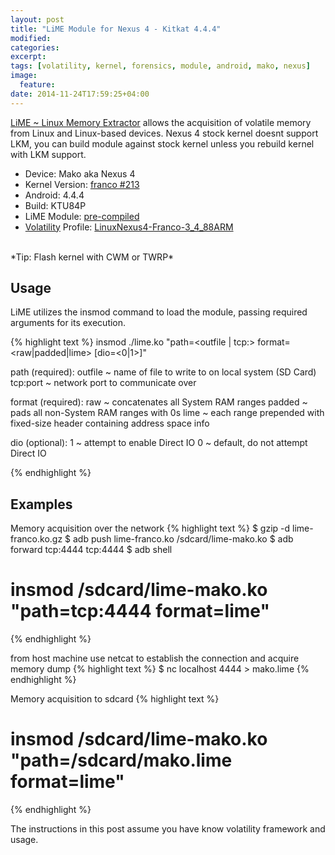 ```yaml
---
layout: post
title: "LiME Module for Nexus 4 - Kitkat 4.4.4"
modified:
categories:
excerpt:
tags: [volatility, kernel, forensics, module, android, mako, nexus]
image:
  feature:
date: 2014-11-24T17:59:25+04:00
---
```


[LiME ~ Linux Memory Extractor](https://github.com/504ensicsLabs/LiME) allows the acquisition of volatile memory from Linux and Linux-based devices.
Nexus 4 stock kernel doesnt support LKM, you can build module against stock kernel unless you rebuild kernel with LKM support.

* Device: Mako aka Nexus 4
* Kernel Version: [franco #213](http://franciscofranco.minooch.com/Nexus4/4.4/zips/franco.Kernel-nightly-r213.zip)
* Android: 4.4.4 
* Build: KTU84P 
* LiME Module: [pre-compiled](https://github.com/jahil/jahil.github.io/raw/master/_site/lime-module-for-nexus-4-kitkat-4-4-4/lime-franco.ko.gz)
* [Volatility](http://volatilityfoundation.org) Profile: [LinuxNexus4-Franco-3_4_88ARM](https://github.com/jahil/profiles/raw/master/Linux/Android/Nexus4/Nexus4-Franco-3.4.88.zip)

<br>
*Tip: Flash kernel with CWM or TWRP*
<br>

## Usage
LiME utilizes the insmod command to load the module, passing required arguments for its execution.

{% highlight text %}
insmod ./lime.ko "path=<outfile | tcp:<port>> format=<raw|padded|lime> [dio=<0|1>]"

path (required):   outfile ~ name of file to write to on local system (SD Card)
        tcp:port ~ network port to communicate over

format (required): raw ~ concatenates all System RAM ranges
        padded ~ pads all non-System RAM ranges with 0s
        lime ~ each range prepended with fixed-size header containing address space info

dio (optional):    1 ~ attempt to enable Direct IO
        0 ~ default, do not attempt Direct IO

{% endhighlight %}

## Examples

Memory acquisition over the network
{% highlight text %}
$ gzip -d lime-franco.ko.gz
$ adb push lime-franco.ko /sdcard/lime-mako.ko
$ adb forward tcp:4444 tcp:4444
$ adb shell
# insmod /sdcard/lime-mako.ko "path=tcp:4444 format=lime"
{% endhighlight %}

from host machine use netcat to establish the connection and acquire memory dump
{% highlight text %}
$ nc localhost 4444 > mako.lime
{% endhighlight %}

Memory acquisition to sdcard
{% highlight text %}
# insmod /sdcard/lime-mako.ko "path=/sdcard/mako.lime format=lime"
{% endhighlight %}

The instructions in this post assume you have know volatility framework and usage.

